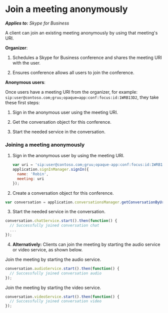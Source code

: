 
# Join a meeting anonymously


 _**Applies to:** Skype for Business_

A client can join an existing meeting anonymously by using that meeting's URI.

 **Organizer**:

1. Schedules a Skype for Business conference and shares the meeting URI with the user.
    
2. Ensures conference allows all users to join the conference.
    
**Anonymous users**:

Once users have a meeting URI from the organizer, for example: `sip:user@contoso.com;gruu;opaque=app:conf:focus:id:1WRB13D2`, they take these first steps:

1. Sign in the anonymous user using the meeting URI.
    
2. Get the conversation object for this conference.
    
3. Start the needed service in the conversation.
 
### Joining a meeting anonymously


1. Sign in the anonymous user by using the meeting URI.

   ```js
   var uri = 'sip:user@contoso.com;gruu;opaque-app:conf:focus:id:1WRB13D2';
   application.signInManager.signIn({
     name: 'Robin',
     meeting: uri
   });
   ```

2. Create a conversation object for this conference.

  ```js
  var conversation = application.conversationsManager.getConversationByUri(uri);
  ```

3. Start the needed service in the conversation.

  ```js
  conversation.chatService.start().then(function() {
	// Successfully joined conversation chat
	...
  });
  ```

4.  **Alternatively:** Clients can join the meeting by starting the audio service or video service, as shown below.

  Join the meeting by starting the audio service.
  
  ```js
  conversation.audioService.start().then(function() {
	// Successfully joined conversation audio
  });
  ```

  Join the meeting by starting the video service.
  
  ```js
  conversation.videoService.start().then(function() {
	// Successfully joined conversation video
  });
  ```

